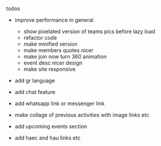 todos

- improve performance in general

  - show pixelated version of teams pics before lazy load
  - refactor code
  - make minified version
  - make members quotes nicer
  - make join now turn 360 animation
  - event desc nicer design
  - make site responsive

- add gr language

- add chat feature

- add whatsapp link or messenger link

- make collage of previous activities with image links etc

- add upcoming events section

- add haec and hau links etc
